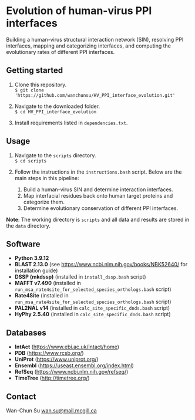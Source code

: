 # Evolution of human-virus PPI interfaces

Building a human-virus structural interaction network (SIN), resolving PPI interfaces, mapping and categorizing interfaces, and computing the evolutionary rates of different PPI interfaces.



## Getting started
1. Clone this repository.  
`$ git clone 'https://github.com/wanchunsu/HV_PPI_interface_evolution.git'`

2. Navigate to the downloaded folder.  
`$ cd HV_PPI_interface_evolution`

3. Install requirements listed in `dependencies.txt`. 

## Usage
1. Navigate to the `scripts` directory.  
`$ cd scripts`

2. Follow the instructions in the `instructions.bash` script. Below are the main steps in this pipeline:
	1. Build a human-virus SIN and determine interaction interfaces.
	2. Map interfacial residues back onto human target proteins and categorize them.
	3. Determine evolutionary conservation of different PPI interfaces.

**Note**: The working directory is `scripts` and all data and results are stored in the `data` directory. 

## Software
* **Python 3.9.12**
* **BLAST 2.13.0** (see https://www.ncbi.nlm.nih.gov/books/NBK52640/ for installation guide)
* **DSSP (mkdssp)** (installed in `install_dssp.bash` script)
* **MAFFT v7.490** (installed in `run_msa_rate4site_for_selected_species_orthologs.bash` script)
* **Rate4Site** (installed in `run_msa_rate4site_for_selected_species_orthologs.bash` script)
* **PAL2NAL v14** (installed in `calc_site_specific_dnds.bash` script)
* **HyPhy 2.5.40** (installed in `calc_site_specific_dnds.bash` script)

## Databases
* **IntAct** (https://www.ebi.ac.uk/intact/home)
* **PDB** (https://www.rcsb.org/)
* **UniProt** (https://www.uniprot.org/)
* **Ensembl** (https://useast.ensembl.org/index.html)
* **RefSeq** (https://www.ncbi.nlm.nih.gov/refseq/)
* **TimeTree** (http://timetree.org/)

## Contact
Wan-Chun Su wan.su@mail.mcgill.ca









